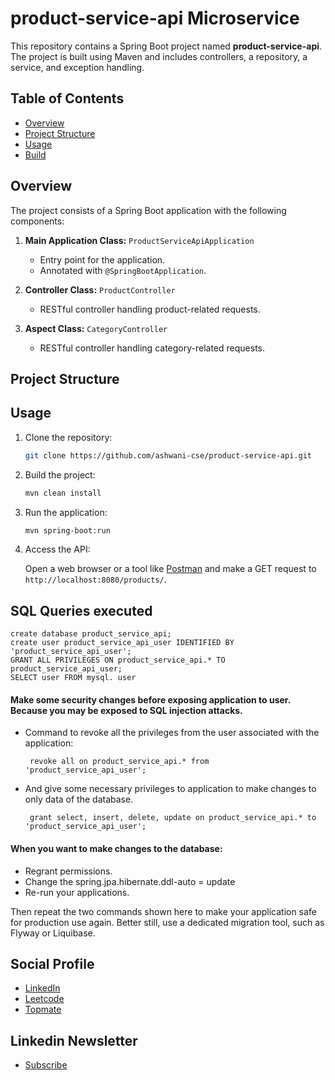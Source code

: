 # product-service-api Microservice

This repository contains a Spring Boot project named **product-service-api**. The project is built using Maven and includes controllers, a repository, a service, and exception handling.

## Table of Contents
- [Overview](#overview)
- [Project Structure](#project-structure)
- [Usage](#usage)
- [Build](#build)

## Overview

The project consists of a Spring Boot application with the following components:

1. **Main Application Class:** `ProductServiceApiApplication`
    - Entry point for the application.
    - Annotated with `@SpringBootApplication`.

2. **Controller Class:** `ProductController`
    - RESTful controller handling product-related requests.

3. **Aspect Class:** `CategoryController`
     - RESTful controller handling category-related requests.

## Project Structure


## Usage

1. Clone the repository:

    ```bash
    git clone https://github.com/ashwani-cse/product-service-api.git
    ```

2. Build the project:

    ```bash
    mvn clean install
    ```

3. Run the application:

    ```bash
    mvn spring-boot:run
    ```

4. Access the API:

   Open a web browser or a tool like [Postman](https://www.postman.com/) and make a GET request to `http://localhost:8080/products/`.

## SQL Queries executed
```mysql
create database product_service_api;
create user product_service_api_user IDENTIFIED BY 'product_service_api_user';
GRANT ALL PRIVILEGES ON product_service_api.* TO product_service_api_user;
SELECT user FROM mysql. user
```
#### Make some security changes before exposing application to user. Because you may be exposed to SQL injection attacks.
  - Command to revoke all the privileges from the user associated with the application:
     ```mysql
      revoke all on product_service_api.* from 'product_service_api_user';
      ```
  - And give some necessary privileges to application to make changes to only data of the database.
     ```mysql
      grant select, insert, delete, update on product_service_api.* to 'product_service_api_user';
      ```
#### When you want to make changes to the database:
-  Regrant permissions. 
- Change the spring.jpa.hibernate.ddl-auto =  update
- Re-run your applications.

Then repeat the two commands shown here to make your application safe for production use again. Better still, use a dedicated migration tool, such as Flyway or Liquibase.

## Social Profile
- [LinkedIn](https://www.linkedin.com/in/ashwanicse/)
- [Leetcode](https://leetcode.com/ashwani__kumar/)
- [Topmate](https://topmate.io/ashwanikumar)
## Linkedin Newsletter
- [Subscribe](https://www.linkedin.com/newsletters/7084124970443767808/)
